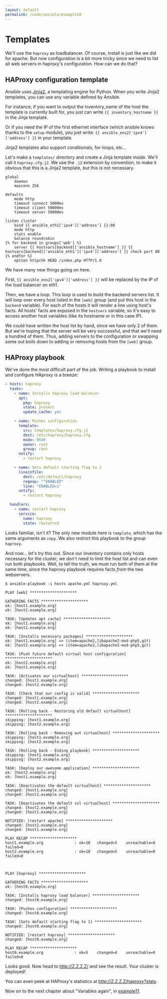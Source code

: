 ```yaml
---
layout: default
permalink: /code/ansible/example10
---
```


# Templates

We'll use the `haproxy` as loadbalancer.
Of course, install is just like we did for apache.
But now configuration is a bit more tricky since we need to list all web servers in haproxy's configuration.
How can we do that?

## HAProxy configuration template

Ansible uses [Jinja2](http://jinja.pocoo.org/docs/), a templating engine for Python.
When you write Jinja2 templates, you can use any variable defined by Ansible.

For instance, if you want to output the inventory_name of the host the template is currently built for, you just can write `{{ inventory_hostname }}` in the Jinja template.

Or if you need the IP of the first ethernet interface (which ansible knows thanks to the `setup` module), you just write: `{{ ansible_ens2['ipv4']['address'] }}` in your template.

Jinja2 templates also support conditionals, for-loops, etc...

Let's make a `templates/` directory and create a Jinja template inside.
We'll call  it `haproxy.cfg.j2`.
We use the `.j2` extension by convention, to make it obvious that this  is a Jinja2 template, but this is not necessary.

```jinja
global
    daemon
    maxconn 256

defaults
    mode http
    timeout connect 5000ms
    timeout client 50000ms
    timeout server 50000ms

listen cluster
    bind {{ ansible_eth1['ipv4']['address'] }}:80
    mode http
    stats enable
    balance roundrobin
{% for backend in groups['web'] %}
    server {{ hostvars[backend]['ansible_hostname'] }} {{ hostvars[backend]['ansible_eth1']['ipv4']['address'] }} check port 80
{% endfor %}
    option httpchk HEAD /index.php HTTP/1.0
```

We have many new things going on here.

First, `{{ ansible_ens2['ipv4']['address'] }}` will be replaced by the IP of the load balancer on eth1.

Then, we have a loop.
This loop is used to build the backend servers list.
It will loop over every host listed in the `[web]` group (and put this host in the `backend` variable).
For each of the hosts it will render a line using host's facts.
All hosts' facts are exposed in the `hostvars` variable, so it's easy to access another host variables (like its hostname or in this case IP).

We could have written the host list by hand, since we have only 2 of them.
But we're hoping that the server will be very successful, and that we'll need a hundred of them.
Thus, adding servers to the configuration or swapping some out boils down to adding or removing hosts from the `[web]` group.

## HAProxy playbook

We've done the most difficult part of the job.
Writing a playbook to install and configure HAproxy is a breeze:

```yaml
- hosts: haproxy
  tasks:
    - name: Installs haproxy load balancer
      apt:
        pkg: haproxy
        state: present
        update_cache: yes

    - name: Pushes configuration
      template:
        src: templates/haproxy.cfg.j2
        dest: /etc/haproxy/haproxy.cfg
        mode: 0640
        owner: root
        group: root
      notify:
        - restart haproxy

    - name: Sets default starting flag to 1
      lineinfile:
        dest: /etc/default/haproxy
        regexp: "^ENABLED"
        line: "ENABLED=1"
      notify:
        - restart haproxy

  handlers:
    - name: restart haproxy
      service:
        name: haproxy
        state: restarted
```

Looks familiar, isn't it?
The only new module here is `template`, which has the same arguments as `copy`.
We also restrict this playbook to the group `haproxy`.

And now... let's try this out.
Since our inventory contains only hosts necessary for the cluster, we don't need to limit the host list and can even run both playbooks.
Well, to tell the truth, we must run both of them at the same time, since the haproxy playbook requires facts _from_ the two webservers.

```
$ ansible-playbook -i hosts apache.yml haproxy.yml

PLAY [web] *********************

GATHERING FACTS *********************
ok: [host1.example.org]
ok: [host2.example.org]

TASK: [Updates apt cache] *********************
ok: [host1.example.org]
ok: [host2.example.org]

TASK: [Installs necessary packages] *********************
ok: [host1.example.org] => (item=apache2,libapache2-mod-php5,git)
ok: [host2.example.org] => (item=apache2,libapache2-mod-php5,git)

TASK: [Push future default virtual host configuration] *********************
ok: [host2.example.org]
ok: [host1.example.org]

TASK: [Activates our virtualhost] *********************
changed: [host1.example.org]
changed: [host2.example.org]

TASK: [Check that our config is valid] *********************
changed: [host1.example.org]
changed: [host2.example.org]

TASK: [Rolling back - Restoring old default virtualhost] *********************
skipping: [host1.example.org]
skipping: [host2.example.org]

TASK: [Rolling back - Removing out virtualhost] *********************
skipping: [host1.example.org]
skipping: [host2.example.org]

TASK: [Rolling back - Ending playbook] *********************
skipping: [host1.example.org]
skipping: [host2.example.org]

TASK: [Deploy our awesome application] *********************
ok: [host2.example.org]
ok: [host1.example.org]

TASK: [Deactivates the default virtualhost] *********************
changed: [host1.example.org]
changed: [host2.example.org]

TASK: [Deactivates the default ssl virtualhost] *********************
changed: [host2.example.org]
changed: [host1.example.org]

NOTIFIED: [restart apache] *********************
changed: [host2.example.org]
changed: [host1.example.org]

PLAY RECAP *********************
host1.example.org              : ok=10   changed=5    unreachable=0    failed=0    
host2.example.org              : ok=10   changed=5    unreachable=0    failed=0    



PLAY [haproxy] *********************

GATHERING FACTS *********************
ok: [host0.example.org]

TASK: [Installs haproxy load balancer] *********************
changed: [host0.example.org]

TASK: [Pushes configuration] *********************
changed: [host0.example.org]

TASK: [Sets default starting flag to 1] *********************
changed: [host0.example.org]

NOTIFIED: [restart haproxy] *********************
changed: [host0.example.org]

PLAY RECAP *********************
host0.example.org              : ok=5    changed=4    unreachable=0    failed=0    
```

Looks good.
Now head to http://Z.Z.Z.Z/ and see the result.
Your cluster is deployed!

You can even peek at HAProxy's statistics at http://Z.Z.Z.Z/haproxy?stats.

Now on to the next chapter about "Variables again", in [example11](../example11).

